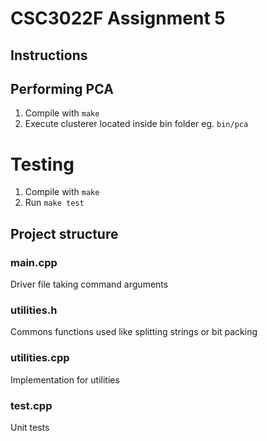 # CSC3022F Assignment 5

## Instructions

## Performing PCA

1. Compile with `make`
2. Execute clusterer located inside bin folder eg. `bin/pca`

# Testing

1. Compile with `make`
2. Run `make test`

## Project structure

### main.cpp

Driver file taking command arguments

### utilities.h

Commons functions used like splitting strings or bit packing

### utilities.cpp

Implementation for utilities

### test.cpp

Unit tests